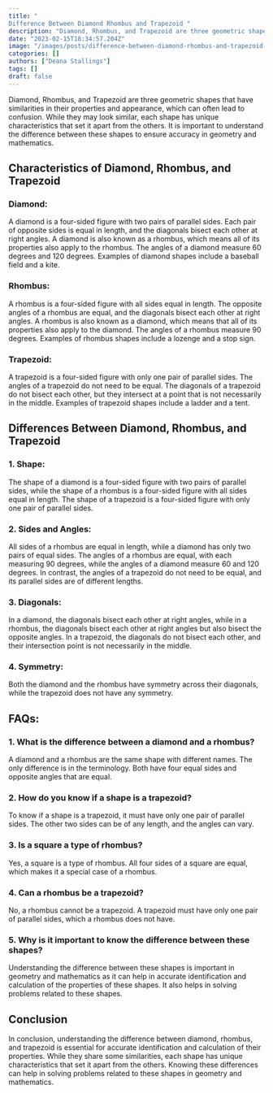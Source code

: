 ```yaml
---
title: "
Difference Between Diamond Rhombus and Trapezoid "
description: "Diamond, Rhombus, and Trapezoid are three geometric shapes that have similarities in their properties and appearance, which can often lead to confusio"
date: "2023-02-15T18:34:57.204Z"
image: "/images/posts/difference-between-diamond-rhombus-and-trapezoid-780x423.jpg"
categories: []
authors: ["Deana Stallings"]
tags: []
draft: false
---
```


Diamond, Rhombus, and Trapezoid are three geometric shapes that have similarities in their properties and appearance, which can often lead to confusion. While they may look similar, each shape has unique characteristics that set it apart from the others. It is important to understand the difference between these shapes to ensure accuracy in geometry and mathematics.

## Characteristics of Diamond, Rhombus, and Trapezoid

### Diamond:

A diamond is a four-sided figure with two pairs of parallel sides. Each pair of opposite sides is equal in length, and the diagonals bisect each other at right angles. A diamond is also known as a rhombus, which means all of its properties also apply to the rhombus. The angles of a diamond measure 60 degrees and 120 degrees. Examples of diamond shapes include a baseball field and a kite.

### Rhombus:

A rhombus is a four-sided figure with all sides equal in length. The opposite angles of a rhombus are equal, and the diagonals bisect each other at right angles. A rhombus is also known as a diamond, which means that all of its properties also apply to the diamond. The angles of a rhombus measure 90 degrees. Examples of rhombus shapes include a lozenge and a stop sign.

### Trapezoid:

A trapezoid is a four-sided figure with only one pair of parallel sides. The angles of a trapezoid do not need to be equal. The diagonals of a trapezoid do not bisect each other, but they intersect at a point that is not necessarily in the middle. Examples of trapezoid shapes include a ladder and a tent.

## Differences Between Diamond, Rhombus, and Trapezoid

### 1\. Shape:

The shape of a diamond is a four-sided figure with two pairs of parallel sides, while the shape of a rhombus is a four-sided figure with all sides equal in length. The shape of a trapezoid is a four-sided figure with only one pair of parallel sides.

### 2\. Sides and Angles:

All sides of a rhombus are equal in length, while a diamond has only two pairs of equal sides. The angles of a rhombus are equal, with each measuring 90 degrees, while the angles of a diamond measure 60 and 120 degrees. In contrast, the angles of a trapezoid do not need to be equal, and its parallel sides are of different lengths.

### 3\. Diagonals:

In a diamond, the diagonals bisect each other at right angles, while in a rhombus, the diagonals bisect each other at right angles but also bisect the opposite angles. In a trapezoid, the diagonals do not bisect each other, and their intersection point is not necessarily in the middle.

### 4\. Symmetry:

Both the diamond and the rhombus have symmetry across their diagonals, while the trapezoid does not have any symmetry.

## FAQs:

### 1\. What is the difference between a diamond and a rhombus?

A diamond and a rhombus are the same shape with different names. The only difference is in the terminology. Both have four equal sides and opposite angles that are equal.

### 2\. How do you know if a shape is a trapezoid?

To know if a shape is a trapezoid, it must have only one pair of parallel sides. The other two sides can be of any length, and the angles can vary.

### 3\. Is a square a type of rhombus?

Yes, a square is a type of rhombus. All four sides of a square are equal, which makes it a special case of a rhombus.

### 4\. Can a rhombus be a trapezoid?

No, a rhombus cannot be a trapezoid. A trapezoid must have only one pair of parallel sides, which a rhombus does not have.

### 5\. Why is it important to know the difference between these shapes?

Understanding the difference between these shapes is important in geometry and mathematics as it can help in accurate identification and calculation of the properties of these shapes. It also helps in solving problems related to these shapes.

## Conclusion

In conclusion, understanding the difference between diamond, rhombus, and trapezoid is essential for accurate identification and calculation of their properties. While they share some similarities, each shape has unique characteristics that set it apart from the others. Knowing these differences can help in solving problems related to these shapes in geometry and mathematics.